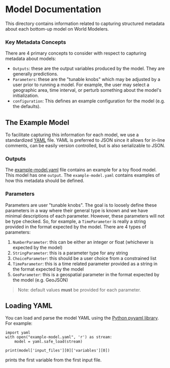 # Model Documentation

This directory contains information related to capturing structured metadata about each bottom-up model on World Modelers.

### Key Metadata Concepts

There are 4 primary concepts to consider with respect to capturing metadata about models:

* `Outputs`: these are the output variables produced by the model. They are generally predictions.
* `Parameters`: these are the "tunable knobs" which may be adjusted by a user prior to running a model. For example, the user may select a geographic area, time interval, or perturb something about the model's initialization.
* `configuration`: This defines an example configuration for the model (e.g. the defaults).

## The Example Model

To facilitate capturing this information for each model, we use a standardized [YAML](https://yaml.org/) file. YAML is preferred to JSON since it allows for in-line comments, can be easily version controlled, but is also serializable to JSON. 

### Outputs

The [example-model.yaml](../metadata/example-model.yaml) file contains an example for a toy flood model. This model has one `output`. The `example-model.yaml` contains examples of how this metadata should be defined.

### Parameters

Parameters are user "tunable knobs". The goal is to loosely define these parameters in a way where their general type is known and we have minimal descriptions of each parameter. However, these parameters will not be type checked. So, for example, a `TimeParameter` is really a string provided in the format expected by the model. There are 4 types of parameters:

1. `NumberParameter`: this can be either an integer or float (whichever is expected by the model)
2. `StringParameter`: this is a parameter type for any string
3. `ChoiceParameter`: this should be a user choice from a constrained list
4. `TimeParameter`: this is a time related parameter provided as a string in the format expected by the model
5. `GeoParameter`: this is a geospatial parameter in the format expected by the model (e.g. GeoJSON)

> Note: default values **must** be provided for each parameter.

## Loading YAML

You can load and parse the model YAML using the [Python pyyaml library](https://pyyaml.org/wiki/PyYAMLDocumentation). For example:

```
import yaml
with open("example-model.yaml", 'r') as stream:
    model = yaml.safe_load(stream)

print(model['input_files'][0]['variables'][0])
```

prints the first variable from the first input file.